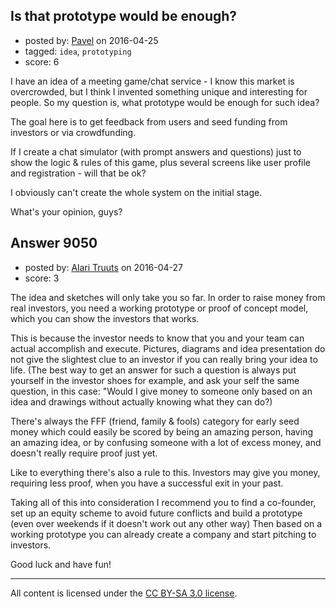 ## Is that prototype would be enough?

- posted by: [Pavel](https://stackexchange.com/users/628333/pavel) on 2016-04-25
- tagged: `idea`, `prototyping`
- score: 6

<p>I have an idea of a meeting game/chat service - I know this market is overcrowded, but I think I invented something unique and interesting for people. So my question is, what prototype would be enough for such idea?</p>

<p>The goal here is to get feedback from users and seed funding from investors or via crowdfunding.</p>

<p>If I create a chat simulator (with prompt answers and questions) just to show the logic &amp; rules of this game, plus several screens like user profile and registration - will that be ok?</p>

<p>I obviously can't create the whole system on the initial stage. </p>

<p>What's your opinion, guys?</p>



## Answer 9050

- posted by: [Alari Truuts](https://stackexchange.com/users/5357302/alari-truuts) on 2016-04-27
- score: 3

<p>The idea and sketches will only take you so far. In order to raise money from real investors, you need a working prototype or proof of concept model, which you can show the investors that works.</p>

<p>This is because the investor needs to know that you and your team can actual accomplish and execute. Pictures, diagrams and idea presentation do not give the slightest clue to an investor if you can really bring your idea to life. (The best way to get an answer for such a question is always put yourself in the investor shoes for example, and ask your self the same question, in this case: "Would I give money to someone only based on an idea and drawings without actually knowing what they can do?)</p>

<p>There's always the FFF (friend, family &amp; fools) category for early seed money which could easily be scored by being an amazing person, having an amazing idea, or by confusing someone with a lot of excess money, and doesn't really require proof just yet.</p>

<p>Like to everything there's also a rule to this. Investors may give you money, requiring less proof, when you have a successful exit in your past.</p>

<p>Taking all of this into consideration I recommend you to find a co-founder, set up an equity scheme to avoid future conflicts and build a prototype (even over weekends if it doesn't work out any other way) Then based on a working prototype you can already create a company and start pitching to investors.</p>

<p>Good luck and have fun!</p>




---

All content is licensed under the [CC BY-SA 3.0 license](https://creativecommons.org/licenses/by-sa/3.0/).
